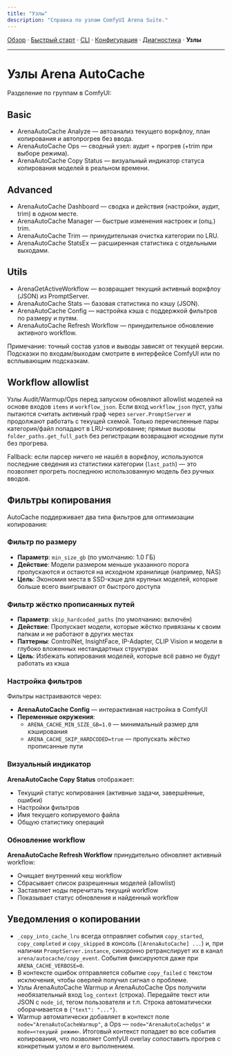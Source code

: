 ```yaml
---
title: "Узлы"
description: "Справка по узлам ComfyUI Arena Suite."
---
```


[Обзор](index.md) · [Быстрый старт](quickstart.md) · [CLI](cli.md) · [Конфигурация](config.md) · [Диагностика](troubleshooting.md) · **Узлы**

---

# Узлы Arena AutoCache

Разделение по группам в ComfyUI:

## Basic
- ArenaAutoCache Analyze — автоанализ текущего воркфлоу, план копирования и автопрогрев без ввода.
- ArenaAutoCache Ops — сводный узел: аудит + прогрев (+trim при выборе режима).
- ArenaAutoCache Copy Status — визуальный индикатор статуса копирования моделей в реальном времени.

## Advanced
- ArenaAutoCache Dashboard — сводка и действия (настройки, аудит, trim) в одном месте.
- ArenaAutoCache Manager — быстрые изменения настроек и (опц.) trim.
- ArenaAutoCache Trim — принудительная очистка категории по LRU.
- ArenaAutoCache StatsEx — расширенная статистика с отдельными выходами.

## Utils
- ArenaGetActiveWorkflow — возвращает текущий активный воркфлоу (JSON) из PromptServer.
- ArenaAutoCache Stats — базовая статистика по кэшу (JSON).
- ArenaAutoCache Config — настройка кэша с поддержкой фильтров по размеру и путям.
- ArenaAutoCache Refresh Workflow — принудительное обновление активного workflow.

Примечание: точный состав узлов и выводы зависят от текущей версии. Подсказки по входам/выходам смотрите в интерфейсе ComfyUI или по всплывающим подсказкам.

## Workflow allowlist

Узлы Audit/Warmup/Ops перед запуском обновляют allowlist моделей на основе входов `items` и `workflow_json`. Если вход `workflow_json` пуст, узлы пытаются считать активный граф через `server.PromptServer` и продолжают работать с текущей схемой. Только перечисленные пары категория/файл попадают в LRU-копирование; прямые вызовы `folder_paths.get_full_path` без регистрации возвращают исходные пути без прогрева.

Fallback: если парсер ничего не нашёл в воркфлоу, используются последние сведения из статистики категории (`last_path`) — это позволяет прогреть последнюю использованную модель без ручных вводов.

## Фильтры копирования

AutoCache поддерживает два типа фильтров для оптимизации копирования:

### Фильтр по размеру
- **Параметр**: `min_size_gb` (по умолчанию: 1.0 ГБ)
- **Действие**: Модели размером меньше указанного порога пропускаются и остаются на исходном хранилище (например, NAS)
- **Цель**: Экономия места в SSD-кэше для крупных моделей, которые больше всего выигрывают от быстрого доступа

### Фильтр жёстко прописанных путей
- **Параметр**: `skip_hardcoded_paths` (по умолчанию: включён)
- **Действие**: Пропускает модели, которые жёстко привязаны к своим папкам и не работают в других местах
- **Паттерны**: ControlNet, InsightFace, IP-Adapter, CLIP Vision и модели в глубоко вложенных нестандартных структурах
- **Цель**: Избежать копирования моделей, которые всё равно не будут работать из кэша

### Настройка фильтров
Фильтры настраиваются через:
- **ArenaAutoCache Config** — интерактивная настройка в ComfyUI
- **Переменные окружения**:
  - `ARENA_CACHE_MIN_SIZE_GB=1.0` — минимальный размер для кэширования
  - `ARENA_CACHE_SKIP_HARDCODED=true` — пропускать жёстко прописанные пути

### Визуальный индикатор
**ArenaAutoCache Copy Status** отображает:
- Текущий статус копирования (активные задачи, завершённые, ошибки)
- Настройки фильтров
- Имя текущего копируемого файла
- Общую статистику операций

### Обновление workflow
**ArenaAutoCache Refresh Workflow** принудительно обновляет активный workflow:
- Очищает внутренний кеш workflow
- Сбрасывает список разрешенных моделей (allowlist)
- Заставляет ноды перечитать текущий workflow
- Показывает статус обновления и найденный workflow

## Уведомления о копировании

- `_copy_into_cache_lru` всегда отправляет события `copy_started`, `copy_completed` и `copy_skipped` в консоль (`[ArenaAutoCache] ...`) и, при наличии `PromptServer.instance`, синхронно ретранслирует их в канал `arena/autocache/copy_event`. События фиксируются даже при `ARENA_CACHE_VERBOSE=0`.
- В контексте ошибок отправляется событие `copy_failed` с текстом исключения, чтобы оверлей получил сигнал о проблеме.
- Узлы ArenaAutoCache Warmup и ArenaAutoCache Ops получили необязательный вход `log_context` (строка). Передайте текст или JSON с `node_id`, тегом пользователя и т.п. Строка автоматически оборачивается в `{"text": "..."}`.
- Warmup автоматически добавляет в контекст поле `node="ArenaAutoCacheWarmup"`, а Ops — `node="ArenaAutoCacheOps"` и `mode=<текущий режим>`. Итоговый контекст попадает во все события копирования, что позволяет ComfyUI overlay сопоставить прогрев с конкретным узлом и его выполнением.

